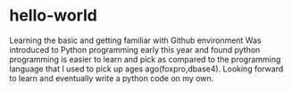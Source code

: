 # hello-world
Learning the basic and getting familiar with Github environment
Was introduced to Python programming early this year and found python programming is easier to learn and pick as compared to the programming language that I used to pick up ages ago(foxpro,dbase4). 
Looking forward to learn and eventually write a python code on my own. 
